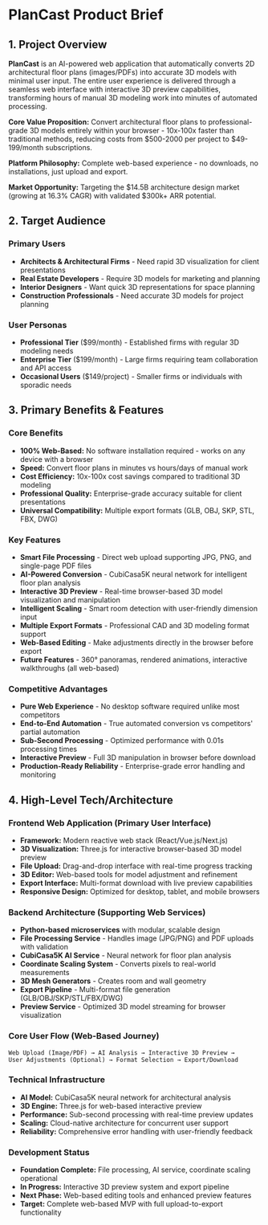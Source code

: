 # PlanCast Product Brief

## 1. Project Overview

**PlanCast** is an AI-powered web application that automatically converts 2D architectural floor plans (images/PDFs) into accurate 3D models with minimal user input. The entire user experience is delivered through a seamless web interface with interactive 3D preview capabilities, transforming hours of manual 3D modeling work into minutes of automated processing.

**Core Value Proposition:** Convert architectural floor plans to professional-grade 3D models entirely within your browser - 10x-100x faster than traditional methods, reducing costs from $500-2000 per project to $49-199/month subscriptions.

**Platform Philosophy:** Complete web-based experience - no downloads, no installations, just upload and export.

**Market Opportunity:** Targeting the $14.5B architecture design market (growing at 16.3% CAGR) with validated $300k+ ARR potential.

## 2. Target Audience

### Primary Users
- **Architects & Architectural Firms** - Need rapid 3D visualization for client presentations
- **Real Estate Developers** - Require 3D models for marketing and planning
- **Interior Designers** - Want quick 3D representations for space planning
- **Construction Professionals** - Need accurate 3D models for project planning

### User Personas
- **Professional Tier** ($99/month) - Established firms with regular 3D modeling needs
- **Enterprise Tier** ($199/month) - Large firms requiring team collaboration and API access
- **Occasional Users** ($149/project) - Smaller firms or individuals with sporadic needs

## 3. Primary Benefits & Features

### Core Benefits
- **100% Web-Based:** No software installation required - works on any device with a browser
- **Speed:** Convert floor plans in minutes vs hours/days of manual work
- **Cost Efficiency:** 10x-100x cost savings compared to traditional 3D modeling
- **Professional Quality:** Enterprise-grade accuracy suitable for client presentations
- **Universal Compatibility:** Multiple export formats (GLB, OBJ, SKP, STL, FBX, DWG)

### Key Features
- **Smart File Processing** - Direct web upload supporting JPG, PNG, and single-page PDF files
- **AI-Powered Conversion** - CubiCasa5K neural network for intelligent floor plan analysis
- **Interactive 3D Preview** - Real-time browser-based 3D model visualization and manipulation
- **Intelligent Scaling** - Smart room detection with user-friendly dimension input
- **Multiple Export Formats** - Professional CAD and 3D modeling format support
- **Web-Based Editing** - Make adjustments directly in the browser before export
- **Future Features** - 360° panoramas, rendered animations, interactive walkthroughs (all web-based)

### Competitive Advantages
- **Pure Web Experience** - No desktop software required unlike most competitors
- **End-to-End Automation** - True automated conversion vs competitors' partial automation
- **Sub-Second Processing** - Optimized performance with 0.01s processing times
- **Interactive Preview** - Full 3D manipulation in browser before download
- **Production-Ready Reliability** - Enterprise-grade error handling and monitoring

## 4. High-Level Tech/Architecture

### Frontend Web Application (Primary User Interface)
- **Framework:** Modern reactive web stack (React/Vue.js/Next.js)
- **3D Visualization:** Three.js for interactive browser-based 3D model preview
- **File Upload:** Drag-and-drop interface with real-time progress tracking
- **3D Editor:** Web-based tools for model adjustment and refinement
- **Export Interface:** Multi-format download with live preview capabilities
- **Responsive Design:** Optimized for desktop, tablet, and mobile browsers

### Backend Architecture (Supporting Web Services)
- **Python-based microservices** with modular, scalable design
- **File Processing Service** - Handles image (JPG/PNG) and PDF uploads with validation
- **CubiCasa5K AI Service** - Neural network for floor plan analysis
- **Coordinate Scaling System** - Converts pixels to real-world measurements
- **3D Mesh Generators** - Creates room and wall geometry
- **Export Pipeline** - Multi-format file generation (GLB/OBJ/SKP/STL/FBX/DWG)
- **Preview Service** - Optimized 3D model streaming for browser visualization

### Core User Flow (Web-Based Journey)
```
Web Upload (Image/PDF) → AI Analysis → Interactive 3D Preview → 
User Adjustments (Optional) → Format Selection → Export/Download
```

### Technical Infrastructure
- **AI Model:** CubiCasa5K neural network for architectural analysis
- **3D Engine:** Three.js for web-based interactive preview
- **Performance:** Sub-second processing with real-time preview updates
- **Scaling:** Cloud-native architecture for concurrent user support
- **Reliability:** Comprehensive error handling with user-friendly feedback

### Development Status
- **Foundation Complete:** File processing, AI service, coordinate scaling operational
- **In Progress:** Interactive 3D preview system and export pipeline
- **Next Phase:** Web-based editing tools and enhanced preview features
- **Target:** Complete web-based MVP with full upload-to-export functionality